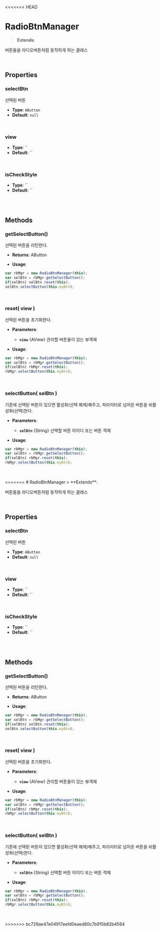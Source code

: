 <<<<<<< HEAD
# RadioBtnManager
> **Extends**: 

버튼들을 라디오버튼처럼 동작하게 하는 클래스

<br/>

## Properties

### selectBtn

선택된 버튼

* **Type**: `AButton`
* **Default**: `null`

<br/>

### view



* **Type**: ``
* **Default**: ``

<br/>

### isCheckStyle



* **Type**: ``
* **Default**: ``

<br/>
<br/>

## Methods

### getSelectButton()

선택된 버튼을 리턴한다.

* **Returns**: AButton

* **Usage**: 
```js
var rbMgr = new RadioBtnManager(this);
var selBtn = rbMgr.getSelectButton();
if(selBtn) selBtn.reset(this);
selBtn.selectButton(this.myBtn);
```

<br/>

### reset( view )

선택된 버튼을 초기화한다.

* **Parameters**: 
	* **`view`** {AView} 관리할 버튼들이 있는 뷰객체

* **Usage**: 
```js
var rbMgr = new RadioBtnManager(this);
var selBtn = rbMgr.getSelectButton();
if(selBtn) rbMgr.reset(this);
rbMgr.selectButton(this.myBtn);
```

<br/>

### selectButton( selBtn )

기존에 선택된 버튼이 있으면 활성화(선택 해제)해주고, 파라미터로 넘어온 버튼을 비활성화(선택)한다.

* **Parameters**: 
	* **`selBtn`** {String} 선택할 버튼 아이디 또는 버튼 객체

* **Usage**: 
```js
var rbMgr = new RadioBtnManager(this);
var selBtn = rbMgr.getSelectButton();
if(selBtn) rbMgr.reset(this);
rbMgr.selectButton(this.myBtn);
```

<br/>
<br/>
=======
# RadioBtnManager
> **Extends**: 

버튼들을 라디오버튼처럼 동작하게 하는 클래스

<br/>

## Properties

### selectBtn

선택된 버튼

* **Type**: `AButton`
* **Default**: `null`

<br/>

### view



* **Type**: ``
* **Default**: ``

<br/>

### isCheckStyle



* **Type**: ``
* **Default**: ``

<br/>
<br/>

## Methods

### getSelectButton()

선택된 버튼을 리턴한다.

* **Returns**: AButton

* **Usage**: 
```js
var rbMgr = new RadioBtnManager(this);
var selBtn = rbMgr.getSelectButton();
if(selBtn) selBtn.reset(this);
selBtn.selectButton(this.myBtn);
```

<br/>

### reset( view )

선택된 버튼을 초기화한다.

* **Parameters**: 
	* **`view`** {AView} 관리할 버튼들이 있는 뷰객체

* **Usage**: 
```js
var rbMgr = new RadioBtnManager(this);
var selBtn = rbMgr.getSelectButton();
if(selBtn) rbMgr.reset(this);
rbMgr.selectButton(this.myBtn);
```

<br/>

### selectButton( selBtn )

기존에 선택된 버튼이 있으면 활성화(선택 해제)해주고, 파라미터로 넘어온 버튼을 비활성화(선택)한다.

* **Parameters**: 
	* **`selBtn`** {String} 선택할 버튼 아이디 또는 버튼 객체

* **Usage**: 
```js
var rbMgr = new RadioBtnManager(this);
var selBtn = rbMgr.getSelectButton();
if(selBtn) rbMgr.reset(this);
rbMgr.selectButton(this.myBtn);
```

<br/>
<br/>
>>>>>>> bc729ae47e04917eefd0eaed80c7b915b82b4564
